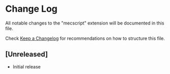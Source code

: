 # Change Log

All notable changes to the "mecscript" extension will be documented in this file.

Check [Keep a Changelog](http://keepachangelog.com/) for recommendations on how to structure this file.

## [Unreleased]

- Initial release